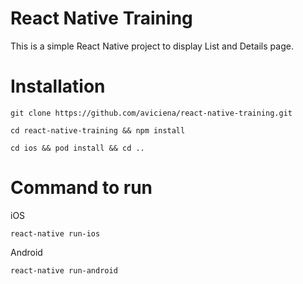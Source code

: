 # React Native Training
This is a simple React Native project to display List and Details page.

# Installation
<pre><code>git clone https://github.com/aviciena/react-native-training.git</code></pre>
<pre><code>cd react-native-training && npm install</code></pre>
<pre><code>cd ios && pod install && cd ..</code></pre>

# Command to run
iOS
<pre><code>react-native run-ios</code></pre>

Android
<pre><code>react-native run-android</code></pre>
